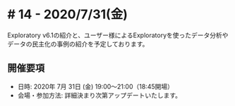 # # 14 - 2020/7/31(金)

Exploratory v6.1の紹介と、ユーザー様によるExploratoryを使ったデータ分析やデータの民主化の事例の紹介を予定しております。

## 開催要項
* 日時: 2020年 7月 31日 (金) 19:00〜21:00（18:45開場）
* 会場・参加方法: 詳細決まり次第アップデートいたします。
